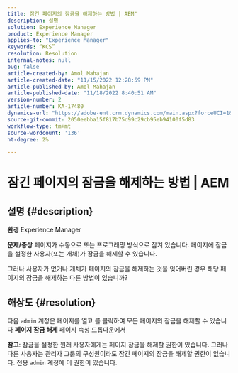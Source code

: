 ```yaml
---
title: 잠긴 페이지의 잠금을 해제하는 방법 | AEM"
description: 설명
solution: Experience Manager
product: Experience Manager
applies-to: "Experience Manager"
keywords: “KCS”
resolution: Resolution
internal-notes: null
bug: false
article-created-by: Amol Mahajan
article-created-date: "11/15/2022 12:28:59 PM"
article-published-by: Amol Mahajan
article-published-date: "11/18/2022 8:40:51 AM"
version-number: 2
article-number: KA-17480
dynamics-url: "https://adobe-ent.crm.dynamics.com/main.aspx?forceUCI=1&pagetype=entityrecord&etn=knowledgearticle&id=0b30dc0f-e164-ed11-9561-6045bd006a22"
source-git-commit: 2050eebba15f817b75d99c29cb95eb94100f5d83
workflow-type: tm+mt
source-wordcount: '136'
ht-degree: 2%

---
```


# 잠긴 페이지의 잠금을 해제하는 방법 | AEM

## 설명 {#description}

<b>환경</b>
Experience Manager


<b>문제/증상</b>
페이지가 수동으로 또는 프로그래밍 방식으로 잠겨 있습니다. 페이지에 잠금을 설정한 사용자(또는 개체)가 잠금을 해제할 수 있습니다.

그러나 사용자가 없거나 개체가 페이지의 잠금을 해제하는 것을 잊어버린 경우 해당 페이지의 잠금을 해제하는 다른 방법이 있습니까?


## 해상도 {#resolution}


다음 `admin` 계정은 페이지를 열고 를 클릭하여 모든 페이지의 잠금을 해제할 수 있습니다 <b>페이지 잠금 해제</b> 페이지 속성 드롭다운에서

<b>참고</b>: 잠금을 설정한 원래 사용자에게는 페이지 잠금을 해제할 권한이 있습니다. 그러나 다른 사용자는 관리자 그룹의 구성원이라도 잠긴 페이지의 잠금을 해제할 권한이 없습니다. 전용 `admin` 계정에 이 권한이 있습니다.
